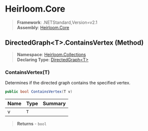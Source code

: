# Heirloom.Core

> **Framework**: .NETStandard,Version=v2.1  
> **Assembly**: [Heirloom.Core][0]

## DirectedGraph\<T>.ContainsVertex (Method)

> **Namespace**: [Heirloom.Collections][0]  
> **Declaring Type**: [DirectedGraph\<T>][1]

### ContainsVertex(T)

Determines if the directed graph contains the specified vertex.

```cs
public bool ContainsVertex(T v)
```

| Name | Type | Summary |
|------|------|---------|
| v    | `T`  |         |

> **Returns** - `bool`

[0]: ../../../Heirloom.Core.md
[1]: ../DirectedGraph[T].md
